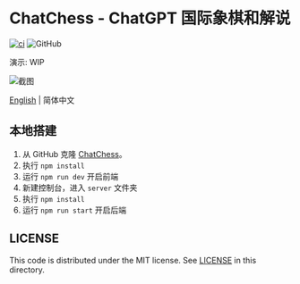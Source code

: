 # ChatChess - ChatGPT 国际象棋和解说

[![ci](https://github.com/prompt-engineering/chat-chess/actions/workflows/ci.yml/badge.svg)](https://github.com/prompt-engineering/chat-chess/actions/workflows/ci.yml)
![GitHub](https://img.shields.io/github/license/prompt-engineering/chat-chess)

演示: WIP

![截图]()

[English](./README.md) | 简体中文

## 本地搭建

1. 从 GitHub 克隆 [ChatChess](https://github.com/prompt-engineering/chat-chess)。
2. 执行 `npm install`
3. 运行 `npm run dev` 开启前端
4. 新建控制台，进入 `server` 文件夹
5. 执行 `npm install`
6. 运行 `npm run start` 开启后端

## LICENSE

This code is distributed under the MIT license. See [LICENSE](./LICENSE) in this directory.
